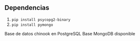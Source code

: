 ## Dependencias
1. `pip install psycopg2-binary`
2. `pip install pymongo`

Base de datos chinook en PostgreSQL
Base MongoDB disponible